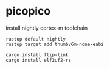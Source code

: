 # picopico

install nightly cortex-m toolchain

```
rustup default nightly
rustup target add thumbv6m-none-eabi

cargo install flip-link
cargo install elf2uf2-rs
``````
